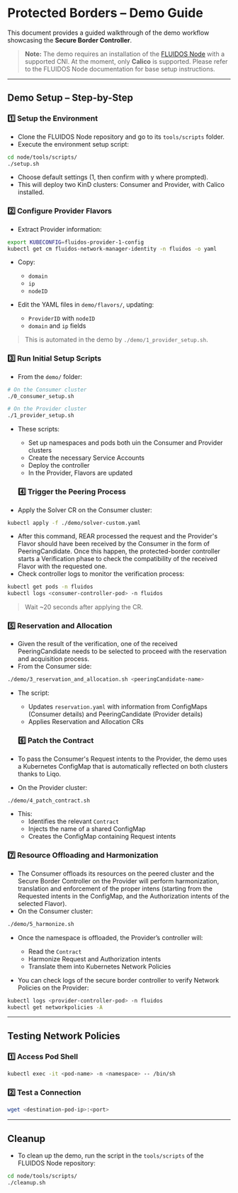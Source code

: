 # Protected Borders – Demo Guide

This document provides a guided walkthrough of the demo workflow showcasing the **Secure Border Controller**.

> **Note:** The demo requires an installation of the [FLUIDOS Node](https://github.com/fluidos-project/node) with a supported CNI. At the moment, only **Calico** is supported. Please refer to the FLUIDOS Node documentation for base setup instructions.

---

## Demo Setup – Step-by-Step

### 1️⃣ Setup the Environment

- Clone the FLUIDOS Node repository and go to its `tools/scripts` folder.
- Execute the environment setup script:
```bash
cd node/tools/scripts/
./setup.sh
```
- Choose default settings (1, then confirm with y where prompted).
- This will deploy two KinD clusters: Consumer and Provider, with Calico installed.

### 2️⃣ Configure Provider Flavors
- Extract Provider information:
```bash
export KUBECONFIG=fluidos-provider-1-config
kubectl get cm fluidos-network-manager-identity -n fluidos -o yaml
```
- Copy:
  - `domain`
  - `ip`
  - `nodeID`

- Edit the YAML files in `demo/flavors/`, updating:
  - `ProviderID` with `nodeID`
  - `domain` and `ip` fields

> This is automated in the demo by `./demo/1_provider_setup.sh`.

### 3️⃣ Run Initial Setup Scripts

- From the `demo/` folder:

```bash
# On the Consumer cluster
./0_consumer_setup.sh

# On the Provider cluster
./1_provider_setup.sh
```
- These scripts:
  - Set up namespaces and pods both uin the Consumer and Provider clusters
  - Create the necessary Service Accounts
  - Deploy the controller
  - In the Provider, Flavors are updated

  ### 4️⃣ Trigger the Peering Process

- Apply the Solver CR on the Consumer cluster:

```bash
kubectl apply -f ./demo/solver-custom.yaml
```
- After this command, REAR processed the request and the Provider's Flavor should have been received by the Consumer in the form of PeeringCandidate. Once this happen, the protected-border controller starts a Verification phase to check the compatibility of the received Flavor with the requested one. 
- Check controller logs to monitor the verification process:

```bash
kubectl get pods -n fluidos
kubectl logs <consumer-controller-pod> -n fluidos
```
> Wait ~20 seconds after applying the CR.

### 5️⃣ Reservation and Allocation
- Given the result of the verification, one of the received PeeringCandidate needs to be selected to proceed with the reservation and acquisition process.
- From the Consumer side:

```bash
./demo/3_reservation_and_allocation.sh <peeringCandidate-name>
```

- The script:
  - Updates `reservation.yaml` with information from ConfigMaps (Consumer details) and PeeringCandidate (Provider details)
  - Applies Reservation and Allocation CRs

  ### 6️⃣ Patch the Contract
- To pass the Consumer's Request intents to the Provider, the demo uses a Kubernetes ConfigMap that is automatically reflected on both clusters thanks to Liqo. 
- On the Provider cluster:

```bash
./demo/4_patch_contract.sh
```

- This:
  - Identifies the relevant `Contract`
  - Injects the name of a shared ConfigMap
  - Creates the ConfigMap containing Request intents

### 7️⃣ Resource Offloading and Harmonization
- The Consumer offloads its resources on the peered cluster and the Secure Border Controller on the Provider will perform harmonization, translation and enforcement of the proper intens (starting from the Requested intents in the ConfigMap, and the Authorization intents of the selected Flavor).
- On the Consumer cluster:

```bash
./demo/5_harmonize.sh
```

- Once the namespace is offloaded, the Provider’s controller will:
  - Read the `Contract`
  - Harmonize Request and Authorization intents
  - Translate them into Kubernetes Network Policies

- You can check logs of the secure border controller to verify Network Policies on the Provider:

```bash
kubectl logs <provider-controller-pod> -n fluidos
kubectl get networkpolicies -A
```
---

## Testing Network Policies

### 1️⃣ Access Pod Shell

```bash
kubectl exec -it <pod-name> -n <namespace> -- /bin/sh
```

### 2️⃣ Test a Connection

```bash
wget <destination-pod-ip>:<port>
```
---

## Cleanup
- To clean up the demo, run the script in the `tools/scripts` of the FLUIDOS Node repository:

```bash
cd node/tools/scripts/
./cleanup.sh
```